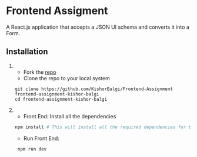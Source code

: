 # Frontend Assigment

A React.js application that accepts a JSON UI schema and converts it into a Form.

## Installation

1. - Fork the [repo](https://github.com/KishorBalgi/Frontend-Assignment)
   - Clone the repo to your local system

   ```git
   git clone https://github.com/KishorBalgi/Frontend-Assignment frontend-assignment-kishor-balgi
   cd frontend-assignment-kishor-balgi

   ```

2. - Front End:
     Install all the dependencies

   ```bash
   npm install # This will install all the required dependencies for the front-end
   ```

   - Run Front End:

   ```bash
    npm run dev
   ```
